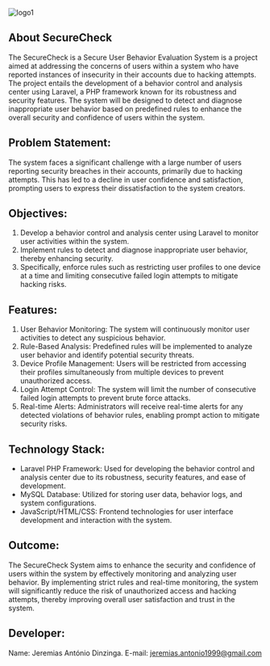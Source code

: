 
![logo1](https://github.com/Jeremias16Dinzinga/SecureCheck/assets/117875623/68571484-fa18-4ec4-acbc-0df61923760c)

## About SecureCheck

The SecureCheck is a Secure User Behavior Evaluation System is a project aimed at addressing the concerns of users within a system who have reported instances of insecurity in their accounts due to hacking attempts. The project entails the development of a behavior control and analysis center using Laravel, a PHP framework known for its robustness and security features. The system will be designed to detect and diagnose inappropriate user behavior based on predefined rules to enhance the overall security and confidence of users within the system.

## Problem Statement:
The system faces a significant challenge with a large number of users reporting security breaches in their accounts, primarily due to hacking attempts. This has led to a decline in user confidence and satisfaction, prompting users to express their dissatisfaction to the system creators.

## Objectives:
1. Develop a behavior control and analysis center using Laravel to monitor user activities within the system.
2. Implement rules to detect and diagnose inappropriate user behavior, thereby enhancing security.
3. Specifically, enforce rules such as restricting user profiles to one device at a time and limiting consecutive failed login attempts to mitigate hacking risks.

## Features:
1. User Behavior Monitoring: The system will continuously monitor user activities to detect any suspicious behavior.
2. Rule-Based Analysis: Predefined rules will be implemented to analyze user behavior and identify potential security threats.
3. Device Profile Management: Users will be restricted from accessing their profiles simultaneously from multiple devices to prevent unauthorized access.
4. Login Attempt Control: The system will limit the number of consecutive failed login attempts to prevent brute force attacks.
5. Real-time Alerts: Administrators will receive real-time alerts for any detected violations of behavior rules, enabling prompt action to mitigate security risks.

## Technology Stack:
- Laravel PHP Framework: Used for developing the behavior control and analysis center due to its robustness, security features, and ease of development.
- MySQL Database: Utilized for storing user data, behavior logs, and system configurations.
- JavaScript/HTML/CSS: Frontend technologies for user interface development and interaction with the system.

## Outcome:
The SecureCheck System aims to enhance the security and confidence of users within the system by effectively monitoring and analyzing user behavior. By implementing strict rules and real-time monitoring, the system will significantly reduce the risk of unauthorized access and hacking attempts, thereby improving overall user satisfaction and trust in the system.

## Developer: 
Name: Jeremias António Dinzinga.
E-mail: jeremias.antonio1999@gmail.com

<a href="https://www.facebook.com/home.php?_rdc=1&_rdr" class="facebook"><i
                        class="bx bxl-facebook"></i></a>
                <a href="https://www.instagram.com/jeremiasdinzinga/" class="instagram"><i
                        class="bx bxl-instagram"></i></a>
                <a href="https://github.com/Jeremias16Dinzinga/AngoSearch" class="google-plus"><i
                        class="bx bxl-github"></i></a>
                <a href="https://www.linkedin.com/in/tonilson-bartolomeu-260119161/" class="linkedin"><i
                        class="bx bxl-linkedin"></i></a>
